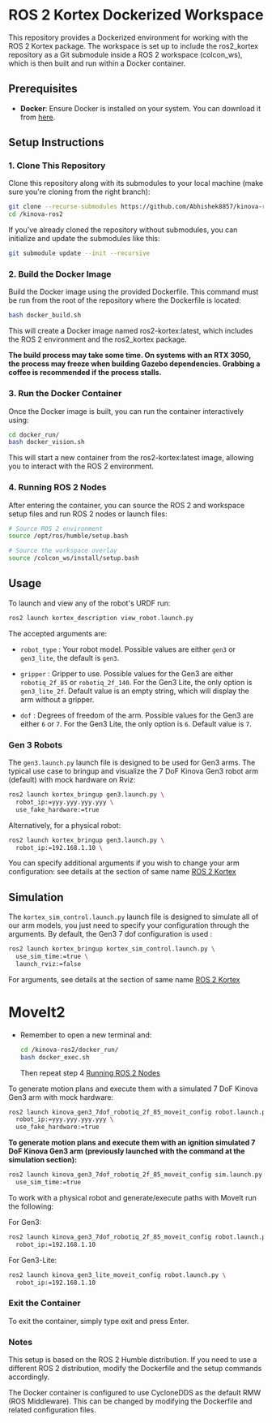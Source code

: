 # ROS 2 Kortex Dockerized Workspace

This repository provides a Dockerized environment for working with the ROS 2 Kortex package. The workspace is set up to include the ros2_kortex repository as a Git submodule inside a ROS 2 workspace (colcon_ws), which is then built and run within a Docker container.

## Prerequisites

- **Docker**: Ensure Docker is installed on your system. You can download it from [here](https://www.docker.com/get-started).

## Setup Instructions

<!-- ### 0. Network Setup -->
<!-- For network setup, please follow the instructions from the  [kinova ROS 1](https://git-ce.rwth-aachen.de/wzl-mq-ms/docker-ros/ros/kinova-ros) -->

### 1. Clone This Repository

Clone this repository along with its submodules to your local machine (make sure you're cloning from the right branch):

```sh
git clone --recurse-submodules https://github.com/Abhishek8857/kinova-ros2.git
cd /kinova-ros2
```
If you’ve already cloned the repository without submodules, you can initialize and update the submodules like this:

```sh
git submodule update --init --recursive
```

### 2. Build the Docker Image

Build the Docker image using the provided Dockerfile. This command must be run from the root of the repository where the Dockerfile is located:

```sh
bash docker_build.sh
```
This will create a Docker image named ros2-kortex:latest, which includes the ROS 2 environment and the ros2_kortex package.

**The build process may take some time. On systems with an RTX 3050, the process may freeze when building Gazebo dependencies. Grabbing a coffee is recommended if the process stalls.**


### 3. Run the Docker Container

Once the Docker image is built, you can run the container interactively using:

```sh
cd docker_run/
bash docker_vision.sh
```

This will start a new container from the ros2-kortex:latest image, allowing you to interact with the ROS 2 environment.

### 4. Running ROS 2 Nodes

After entering the container, you can source the ROS 2 and workspace setup files and run ROS 2 nodes or launch files:

```sh
# Source ROS 2 environment
source /opt/ros/humble/setup.bash

# Source the workspace overlay
source /colcon_ws/install/setup.bash

```

## Usage

To launch and view any of the robot's URDF run:
```sh
ros2 launch kortex_description view_robot.launch.py
```
The accepted arguments are:

- `robot_type` : Your robot model. Possible values are either `gen3` or `gen3_lite`, the default is `gen3`.

- `gripper` : Gripper to use. Possible values for the Gen3 are either `robotiq_2f_85` or `robotiq_2f_140`. For the Gen3 Lite, the only option is `gen3_lite_2f`. Default value is an empty string, which will display the arm without a gripper.

- `dof` : Degrees of freedom of the arm. Possible values for the Gen3 are either `6` or `7`. For the Gen3 Lite, the only option is `6`. Default value is `7`.

### Gen 3 Robots

The `gen3.launch.py` launch file is designed to be used for Gen3 arms. The typical use case to bringup and visualize the 7 DoF Kinova Gen3 robot arm (default) with mock hardware on Rviz:
```sh
ros2 launch kortex_bringup gen3.launch.py \
  robot_ip:=yyy.yyy.yyy.yyy \
  use_fake_hardware:=true
```

Alternatively, for a physical robot:
```sh
ros2 launch kortex_bringup gen3.launch.py \
  robot_ip:=192.168.1.10 \
```

You can specify additional arguments if you wish to change your arm configuration: see details at the section of same name [ROS 2 Kortex](https://github.com/Kinovarobotics/ros2_kortex?tab=readme-ov-file#gen-3-robots)

## Simulation

The `kortex_sim_control.launch.py` launch file is designed to simulate all of our arm models, you just need to specify your configuration through the arguments. By default, the Gen3 7 dof configuration is used :

```sh
ros2 launch kortex_bringup kortex_sim_control.launch.py \
  use_sim_time:=true \
  launch_rviz:=false
```

For arguments, see details at the section of same name [ROS 2 Kortex](https://github.com/Kinovarobotics/ros2_kortex?tab=readme-ov-file#simulation)

# MoveIt2

* Remember to open a new terminal and:
  ```sh
  cd /kinova-ros2/docker_run/
  bash docker_exec.sh
  ```
  Then repeat step 4 [Running ROS 2 Nodes](https://git-ce.rwth-aachen.de/wzl-mq-ms/docker-ros/ros2/kinova-ros2/-/edit/devel_lmanasses/README.md?ref_type=heads#4-running-ros-2-nodes)


To generate motion plans and execute them with a simulated 7 DoF Kinova Gen3 arm with mock hardware:

```sh
ros2 launch kinova_gen3_7dof_robotiq_2f_85_moveit_config robot.launch.py \
  robot_ip:=yyy.yyy.yyy.yyy \
  use_fake_hardware:=true
```

**To generate motion plans and execute them with an ignition simulated 7 DoF Kinova Gen3 arm (previously launched with the command at the simulation section):**

```sh
ros2 launch kinova_gen3_7dof_robotiq_2f_85_moveit_config sim.launch.py \
  use_sim_time:=true
```

To work with a physical robot and generate/execute paths with MoveIt run the following:

For Gen3:
```sh
ros2 launch kinova_gen3_7dof_robotiq_2f_85_moveit_config robot.launch.py \
  robot_ip:=192.168.1.10
```
For Gen3-Lite:
```sh
ros2 launch kinova_gen3_lite_moveit_config robot.launch.py \
  robot_ip:=192.168.1.10
```

### Exit the Container

To exit the container, simply type exit and press Enter.


### Notes

This setup is based on the ROS 2 Humble distribution. If you need to use a different ROS 2 distribution, modify the Dockerfile and the setup commands accordingly.

The Docker container is configured to use CycloneDDS as the default RMW (ROS Middleware). This can be changed by modifying the Dockerfile and related configuration files.

